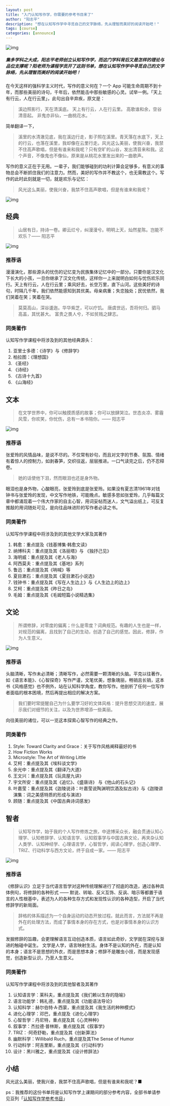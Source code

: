 ```yaml
---
layout: post
title: "入门认知写作学，你需要的参考书目来了"
author: "阳志平"
description: "想在认知写作学中寻觅自己的文字脉络，先从理智而美好的阅读开始吧！"
tags: [course]
categories: [announce]
---
```


![img](http://7xnt32.com1.z0.glb.clouddn.com/2017-10-25-125131.jpg)

##### 集多学科之大成，阳志平老师创立认知写作学，而这门学科背后又是怎样的理论与品位支撑呢？阳老师为课程学员开了这则书单，想在认知写作学中寻觅自己的文字脉络，先从理智而美好的阅读开始吧！

在今天这样的强科学主义时代，写作的意义何在？一个 App 可能生命周期不到十年，而那些美丽的诗句，千年后，依然能击中那些敏感的心灵。试举一例。「天上有行云，人在行云里」，此句出自辛弃疾，原文是：

> 溪边照影行，天在清溪底。
> 天上有行云，人在行云里。
> 高歌谁和余，空谷清音起。
> 非鬼亦非仙，一曲桃花水。`

简单翻译一下，

> 溪里的水清澈见底，我在溪边行走，影子照在溪里。青天落在水底下，天上的行云，也落在溪里，我却像在云里行走。风光这么美丽，使我兴奋，我禁不住高声歌唱，但是有谁来和我呢？只有空旷的山谷，发出清音来和我。这个声音，不像鬼也不像仙，原来是从桃花水里发出来的一曲歌声。

写作的意义正在于无用。一辈子，我们能够碰到的功利计算会足够多，有意义的事物总会不断抓住我们的注意力。然而，美好的写作并不教这个，也无需教这个。写作的此时此刻就是一切，就是欢乐与记忆：

> 风光这么美丽，使我兴奋，我禁不住高声歌唱，但是有谁来和我呢？

![img](http://7xnt32.com1.z0.glb.clouddn.com/2017-10-25-125136.jpg) 

## 经典

> 山居有日，持诗一卷。卿云烂兮，纠漫漫兮。明明上天，灿然星陈。岂能不欢乐？—— 阳志平

![img](http://7xnt32.com1.z0.glb.clouddn.com/2017-10-25-125139.jpg) 

### 推荐语

漫漫演化，那些源头的忧伤的记忆变为民族集体记忆中的一部分。只要你是汉文化下长大的小孩，一旦你继承了汉文化传统，这样你一上来就明白如何与忧伤欢乐同行。天上有行云，人在行云里；乘风好去，长空万里，直下山河。这些美好的诗句，时隔几千年，我们依然能感知到其优美。母亲病重；失恋独处；民忧依然，我们哭着在笑；笑着在哭。

> 莫莫高山，深谷逶迤。华华紫芝，可以疗饥。
> 唐虞世远，吾将何归。驷马高盖，其忧甚大。
> 富贵之畏人兮，不如贫贱之肆志。

### 同类著作

认知写作学课程中将涉及到的其他经典源头：

1. 亚里士多德：《诗学》与《修辞学》
2. 柏拉图：《理想国》
3. 《圣经》
4. 《诗经》
5. 《古诗十九首》
6. 《山海经》

## 文本

> 在文学世界中，你可以触摸质感的故事；你可以放肆哭泣。世态炎凉、雾霾风雪，你欢笑，你忧伤，总有一本书陪你。—— 阳志平

![img](http://7xnt32.com1.z0.glb.clouddn.com/2017-10-25-125143.jpg) 

### 推荐语

张爱玲的风情品味，是说不尽的。不仅常有妙句，而且对文字的节奏、氛围、情绪有着惊人的控制力，如剥春笋，交织往返，层层推进。一口气读完之后，仍不忍释卷。

> 她的话使他下泪，然而眼泪也还是身外物。

眼泪也是身外物，心酸眼亮，张爱玲到底是张爱玲。如果没有夏志清1961年对钱钟书与张爱玲的发现，中文写作地铁，可能晚点。敏感多思如张爱玲，几乎每篇文章中都涌现着一个伟大作家的自主心智，用词妥帖而迷人，文气溢出纸上，可反复推敲的用词随处可见，是向往品味进阶的写作者必读之书。

### 同类著作

认知写作学课程中将涉及到的其他文学大家及其著作

1. 韩愈：重点提及《钱基博集·韩愈文读》
2. 纳博科夫：重点提及其《洛丽塔》与 《独抒己见》
3. 海明威：重点提及其《老人与海》
4. 阿西莫夫：重点提及其《基地》系列
5. 鲁迅：重点提及其《呐喊》等
6. 夏目漱石：重点提及其《夏目漱石小说选》
7. 钱钟书：重点提及其《写在人生边上》与《人生边上的边上》
8. 艾柯：重点提及其《昨日之岛》
9. 毛姆：重点提及其《毛姆短篇小说精选集》

## 文论

> 所谓修辞，对零度的偏离；什么是零度？词典规范。有趣的人生也是一样，对规范的偏离，且找到了自己的生动，创造了自己的感觉。因此，修辞，作为人生意义。

![img](http://7xnt32.com1.z0.glb.clouddn.com/2017-10-25-125147.jpg) 

### 推荐语

头脑清晰，写作未必清晰；清晰写作，必然需要一颗清晰的头脑。平克以往著作，如《语言本能》、《心智探奇》写作严谨，文笔优美，想象瑰丽，畅销且长销，这本书《风格感觉》也不例外，站在认知科学角度，教你写作。他剖析了任何一位写作者面临的根本困境，然后再提出相应的解决方案。

> 我们要时常提醒自己为什么要学习好的文体风格：提升思想交流的速度，展示我们对细节的关注，以及为世界增添一些美丽。

向往美丽的诸位，可以一览这本探索心智写作的经典之作。

### 同类著作

1. Style: Toward Clarity and Grace：关于写作风格阐释最好的书
2. How Fiction Works
3. Microstyle: The Art of Writing Little
4. 艾柯：重点提及其《埃科谈文学》
5. 余光中：重点提及其《翻译乃大道》
6. 王文兴：重点提及其《玩具屋九讲》
7. 宇文所安：重点提及其《追忆》、《盛唐诗》 与《他山的石头记》
8. 叶嘉莹：重点提及其《迦陵说诗：叶嘉莹说陶渊明饮酒及拟古诗》与《迦陵讲演集：词之美感特质的形成与演进》
9. 顾随：重点提及其《中国古典诗词感发》

## 智者

> 认知写作学，始于我的个人写作修炼之旅，中途博采众长，融会贯通认知心理学、认知修辞学、认知语言学、认知叙事学与中国古典文论，再夹杂认知人类学、认知神经学、心理语言学，心智哲学，阅读心理学，创造心理学、TRIZ、行动科学与西方文论，终于自成一家。—— 阳志平

![img](http://7xnt32.com1.z0.glb.clouddn.com/2017-10-25-125156.jpg) 

### 推荐语

《修辞认识》立足于当代语言哲学对这种传统理解进行了彻底的改造，通过各种具体例句，将修辞的各种形式 —— 默说、转喻、反义互饰、反讽、暗示等都置于语言的人性根基中，表述为人的各种生存方式和发现性认识的各种造型，开启了当代修辞学的新局面。

> 辞格的体系描述为一个自身运动的动态开放过程。就此而言，方法就不再是外在的处理方法，而成了事情本身的存在方式，也是对事情本身的认识方式。

发掘修辞的旨趣，会更理解语言互动创造本质，语言如此奇妙，文学就在深挖与渐进的触碰中诞生。
文学是人学，语言映射生活。身体不是认知的外在，而是认知的本身；语言不是思想的外衣，而是思想本身；修辞不是雕虫小技，而是发现感觉，创造新型认识，乃至人生意义。

### 同类著作

认知写作学课程中将涉及到的其他智者及其著作

1. 认知语言学：莱科夫，重点提及其《我们赖以生存的隐喻》
2. 语言功能学：韩礼德，重点提及其《功能语法导论》
3. 认知科学：赫尔伯特·A·西蒙，重点提及其《我生活的种种模式》
4. 进化心理学：邓巴，重点提及《进化心理学》
5. 心智哲学：丹尼特，重点提及其《心灵种种》
6. 叙事学：杰拉德·普林斯，重点提及其《叙事学》
7. TRIZ：·阿奇舒勒，重点提及其《创新算法》
8. 幽默科学：Willibald Ruch，重点提及其The Sense of Humor
9. 行动科学：阿吉里斯，重点提及其《行动科学》
10. 设计：黑川雅之，重点提及其《设计修辞法》

## 小结

风光这么美丽，使我兴奋，我禁不住高声歌唱，但是有谁来和我呢？■

ps：我推荐的这份书单将是认知写作学上课期间的部分参考内容，全部书单请参见豆列「[认知写作学参考书目](https://www.douban.com/doulist/43871208/)」

